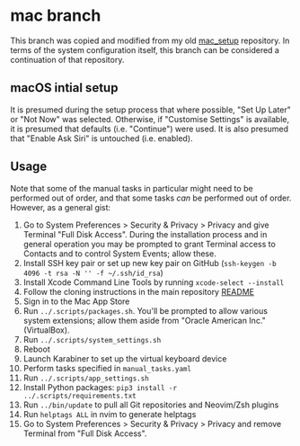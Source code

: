 # mac branch

This branch was copied and modified from my old [mac\_setup](https://github.com/jmcvaughn/mac_setup) repository. In terms of the system configuration itself, this branch can be considered a continuation of that repository.

## macOS intial setup

It is presumed during the setup process that where possible, "Set Up Later" or "Not Now" was selected. Otherwise, if "Customise Settings" is available, it is presumed that defaults (i.e. "Continue") were used. It is also presumed that "Enable Ask Siri" is untouched (i.e. enabled).

## Usage

Note that some of the manual tasks in particular might need to be performed out of order, and that some tasks *can* be performed out of order. However, as a general gist:

1) Go to System Preferences > Security & Privacy > Privacy and give Terminal "Full Disk Access". During the installation process and in general operation you may be prompted to grant Terminal access to Contacts and to control System Events; allow these.
1) Install SSH key pair or set up new key pair on GitHub (`ssh-keygen -b 4096 -t rsa -N '' -f ~/.ssh/id_rsa`)
1) Install Xcode Command Line Tools by running `xcode-select --install`
1) Follow the cloning instructions in the main repository [README](../README.md)
1) Sign in to the Mac App Store
1) Run `../.scripts/packages.sh`. You'll be prompted to allow various system extensions; allow them aside from "Oracle American Inc." (VirtualBox).
1) Run `../.scripts/system_settings.sh`
1) Reboot
1) Launch Karabiner to set up the virtual keyboard device
1) Perform tasks specified in `manual_tasks.yaml`
1) Run `../.scripts/app_settings.sh`
1) Install Python packages: `pip3 install -r ../.scripts/requirements.txt`
1) Run `../bin/update` to pull all Git repositories and Neovim/Zsh plugins
1) Run `helptags ALL` in nvim to generate helptags
1) Go to System Preferences > Security & Privacy > Privacy and remove Terminal from "Full Disk Access".
